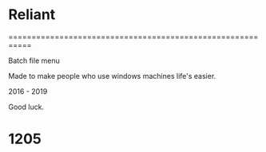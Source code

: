 # Reliant
===========================================================

Batch file menu

Made to make people who use windows machines life's easier.

2016 - 2019

Good luck.

1205
===========================================================
